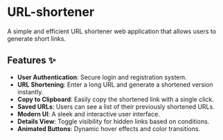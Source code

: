 # URL-shortener
A simple and efficient URL shortener web application that allows users to generate short links.
## Features ✨

-  **User Authentication**: Secure login and registration system.
-  **URL Shortening**: Enter a long URL and generate a shortened version instantly.
-  **Copy to Clipboard**: Easily copy the shortened link with a single click.
-  **Saved URLs**: Users can see a list of their previously shortened URLs.
-  **Modern UI**: A sleek and interactive user interface.
-  **Details View**: Toggle visibility for hidden links based on conditions.
-  **Animated Buttons**: Dynamic hover effects and color transitions.
